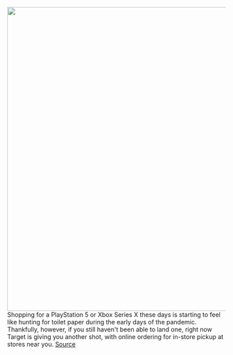<img src='https://cdn.vox-cdn.com/thumbor/ivEqRLy5NHqaZ1VP_c1P6vOrxMU=/0x0:2040x1360/1200x800/filters:focal(857x517:1183x843)/cdn.vox-cdn.com/uploads/chorus_image/image/70218664/acastro_210511_1777_psRestock_0006.0.jpg' width='700px' /><br/>
Shopping for a PlayStation 5 or Xbox Series X these days is starting to feel like hunting for toilet paper during the early days of the pandemic. Thankfully, however, if you still haven't been able to land one, right now Target is giving you another shot, with online ordering for in-store pickup at stores near you.
<a href='https://www.theverge.com/2021/12/2/22812631/playstation-5-xbox-series-x-restock-target-where-to-buy'> Source <a/>